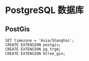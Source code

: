 # PostgreSQL 数据库

## PostGis
```postgresql
SET timezone = 'Asia/Shanghai';
CREATE EXTENSION postgis;
CREATE EXTENSION pg_trgm;
CREATE EXTENSION btree_gin;
```